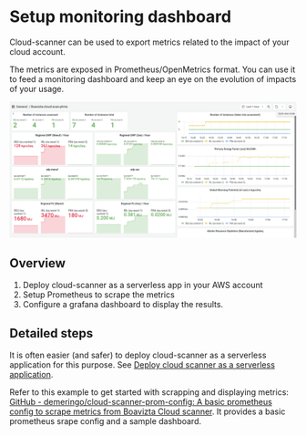 # Setup monitoring dashboard

Cloud-scanner can be used to export metrics related to the impact of your cloud account.

The metrics are exposed in Prometheus/OpenMetrics format. You can use it to feed a monitoring dashboard and keep an eye on the evolution of impacts of your usage.

![cloud-scanner-metrics-dashboard](../images/cloud-scanner-dashboard-clear.png)

## Overview

1. Deploy cloud-scanner as a serverless app in your AWS account 
2. Setup Prometheus to scrape the metrics
3. Configure a grafana dashboard to display the results.

## Detailed steps


It is often easier (and safer) to deploy cloud-scanner as a serverless application for this purpose. See [Deploy cloud scanner as a serverless application](deploy-sls.md).

Refer to this example to get started with scrapping and displaying metrics:  [GitHub - demeringo/cloud-scanner-prom-config: A basic prometheus config to scrape metrics from Boavizta Cloud scanner](https://github.com/demeringo/cloud-scanner-prom-config). It provides a basic prometheus srape config and a sample dashboard.
